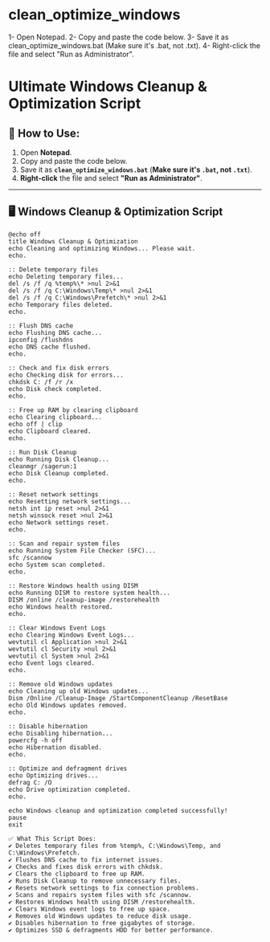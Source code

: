 # clean_optimize_windows

1- Open Notepad.
2- Copy and paste the code below.
3- Save it as clean_optimize_windows.bat (Make sure it's .bat, not .txt).
4- Right-click the file and select "Run as Administrator".

# Ultimate Windows Cleanup & Optimization Script

## 📌 How to Use:
1. Open **Notepad**.
2. Copy and paste the code below.
3. Save it as **`clean_optimize_windows.bat`** (**Make sure it's `.bat`, not `.txt`**).
4. **Right-click** the file and select **"Run as Administrator"**.

---

## 🖥 Windows Cleanup & Optimization Script
```batch
@echo off
title Windows Cleanup & Optimization
echo Cleaning and optimizing Windows... Please wait.
echo.

:: Delete temporary files
echo Deleting temporary files...
del /s /f /q %temp%\* >nul 2>&1
del /s /f /q C:\Windows\Temp\* >nul 2>&1
del /s /f /q C:\Windows\Prefetch\* >nul 2>&1
echo Temporary files deleted.
echo.

:: Flush DNS cache
echo Flushing DNS cache...
ipconfig /flushdns
echo DNS cache flushed.
echo.

:: Check and fix disk errors
echo Checking disk for errors...
chkdsk C: /f /r /x
echo Disk check completed.
echo.

:: Free up RAM by clearing clipboard
echo Clearing clipboard...
echo off | clip
echo Clipboard cleared.
echo.

:: Run Disk Cleanup
echo Running Disk Cleanup...
cleanmgr /sagerun:1
echo Disk Cleanup completed.
echo.

:: Reset network settings
echo Resetting network settings...
netsh int ip reset >nul 2>&1
netsh winsock reset >nul 2>&1
echo Network settings reset.
echo.

:: Scan and repair system files
echo Running System File Checker (SFC)...
sfc /scannow
echo System scan completed.
echo.

:: Restore Windows health using DISM
echo Running DISM to restore system health...
DISM /online /cleanup-image /restorehealth
echo Windows health restored.
echo.

:: Clear Windows Event Logs
echo Clearing Windows Event Logs...
wevtutil cl Application >nul 2>&1
wevtutil cl Security >nul 2>&1
wevtutil cl System >nul 2>&1
echo Event logs cleared.
echo.

:: Remove old Windows updates
echo Cleaning up old Windows updates...
Dism /Online /Cleanup-Image /StartComponentCleanup /ResetBase
echo Old Windows updates removed.
echo.

:: Disable hibernation
echo Disabling hibernation...
powercfg -h off
echo Hibernation disabled.
echo.

:: Optimize and defragment drives
echo Optimizing drives...
defrag C: /O
echo Drive optimization completed.
echo.

echo Windows cleanup and optimization completed successfully!
pause
exit

✅ What This Script Does:
✔ Deletes temporary files from %temp%, C:\Windows\Temp, and C:\Windows\Prefetch.
✔ Flushes DNS cache to fix internet issues.
✔ Checks and fixes disk errors with chkdsk.
✔ Clears the clipboard to free up RAM.
✔ Runs Disk Cleanup to remove unnecessary files.
✔ Resets network settings to fix connection problems.
✔ Scans and repairs system files with sfc /scannow.
✔ Restores Windows health using DISM /restorehealth.
✔ Clears Windows event logs to free up space.
✔ Removes old Windows updates to reduce disk usage.
✔ Disables hibernation to free gigabytes of storage.
✔ Optimizes SSD & defragments HDD for better performance.
